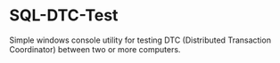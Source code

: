 # SQL-DTC-Test
Simple windows console utility for testing DTC (Distributed Transaction Coordinator) between two or more computers.
